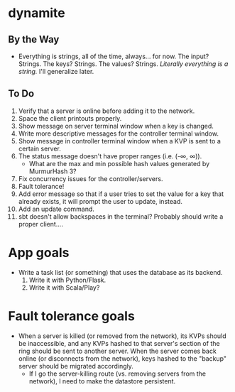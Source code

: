 dynamite
=========

## By the Way
- Everything is strings, all of the time, always... for now. The input? Strings. The keys? Strings. The values? Strings. *Literally everything is a string.* I'll generalize later.

## To Do
1. Verify that a server is online before adding it to the network.
2. Space the client printouts properly.
3. Show message on server terminal window when a key is changed.
4. Write more descriptive messages for the controller terminal window.
5. Show message in controller terminal window when a KVP is sent to a certain server.
6. The status message doesn't have proper ranges (i.e. (-∞, ∞)).
	- What are the max and min possible hash values generated by MurmurHash 3?
7. Fix concurrency issues for the controller/servers.
8. Fault tolerance!
9. Add error message so that if a user tries to set the value for a key that already exists, it will prompt the user to update, instead.
10. Add an update command.
11. sbt doesn't allow backspaces in the terminal? Probably should write a proper client....

# App goals
- Write a task list (or something) that uses the database as its backend.
	1. Write it with Python/Flask.
	2. Write it with Scala/Play?

# Fault tolerance goals
- When a server is killed (or removed from the network), its KVPs should be inaccessible, and any KVPs hashed to that server's section of the ring should be sent to another server. When the server comes back online (or disconnects from the network), keys hashed to the "backup" server should be migrated accordingly.
	- If I go the server-killing route (vs. removing servers from the network), I need to make the datastore persistent.
